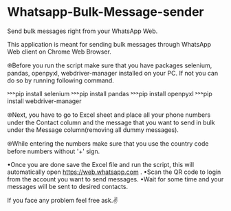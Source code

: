 # Whatsapp-Bulk-Message-sender
Send bulk messages right from your WhatsApp Web.

This application is meant for sending bulk messages through WhatsApp Web client on Chrome Web Browser.

֎Before you run the script make sure that you have packages selenium, pandas, openpyxl, webdriver-manager installed on your PC. If not you can do so by running following command.

˃˃˃pip install selenium
˃˃˃pip install pandas
˃˃˃pip install openpyxl
˃˃˃pip install webdriver-manager

֎Next, you have to go to Excel sheet and place all your phone numbers under the Contact column and the message that you want to send in bulk under the Message column(removing all dummy messages).

֎While entering the numbers make sure that you use the country code before numbers without '+' sign.

•Once you are done save the Excel file and run the script, this will automatically open https://web.whatsapp.com .
•Scan the QR code to login from the account you want to send messages.
•Wait for some time and your messages will be sent to desired contacts.

If you face any problem feel free ask.✌️

